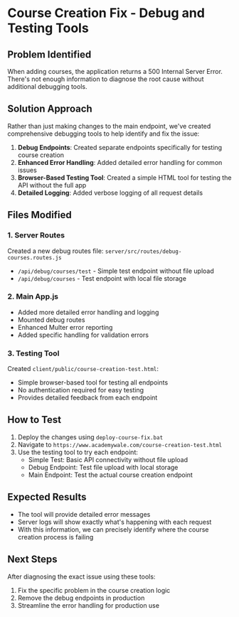# Course Creation Fix - Debug and Testing Tools

## Problem Identified

When adding courses, the application returns a 500 Internal Server Error. There's not enough information to diagnose the root cause without additional debugging tools.

## Solution Approach

Rather than just making changes to the main endpoint, we've created comprehensive debugging tools to help identify and fix the issue:

1. **Debug Endpoints**: Created separate endpoints specifically for testing course creation
2. **Enhanced Error Handling**: Added detailed error handling for common issues
3. **Browser-Based Testing Tool**: Created a simple HTML tool for testing the API without the full app
4. **Detailed Logging**: Added verbose logging of all request details

## Files Modified

### 1. Server Routes

Created a new debug routes file: `server/src/routes/debug-courses.routes.js`

- `/api/debug/courses/test` - Simple test endpoint without file upload
- `/api/debug/courses` - Test endpoint with local file storage

### 2. Main App.js

- Added more detailed error handling and logging
- Mounted debug routes
- Enhanced Multer error reporting
- Added specific handling for validation errors

### 3. Testing Tool

Created `client/public/course-creation-test.html`:

- Simple browser-based tool for testing all endpoints
- No authentication required for easy testing
- Provides detailed feedback from each endpoint

## How to Test

1. Deploy the changes using `deploy-course-fix.bat`
2. Navigate to `https://www.academywale.com/course-creation-test.html`
3. Use the testing tool to try each endpoint:
   - Simple Test: Basic API connectivity without file upload
   - Debug Endpoint: Test file upload with local storage
   - Main Endpoint: Test the actual course creation endpoint

## Expected Results

- The tool will provide detailed error messages
- Server logs will show exactly what's happening with each request
- With this information, we can precisely identify where the course creation process is failing

## Next Steps

After diagnosing the exact issue using these tools:

1. Fix the specific problem in the course creation logic
2. Remove the debug endpoints in production
3. Streamline the error handling for production use

